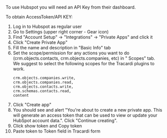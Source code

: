 To use Hubspot you will need an API Key from their dashboard.

To obtain AccessToken/API KEY:

1. Log in to Hubspot as regular user
2. Go to Settings (upper right corner - Gear icon)
3. Find "Account Setup" -> "Integrations" -> "Private Apps" and click it
4. Click "Create Private App"
5. Fill the name and description in "Basic Info" tab
6. Set the scope/permission for any actions you want to do (crm.objects.contacts, crm.objects.companies, etc) in "
   Scopes" tab. We suggest to select the following scopes for the Tracardi plugins to work. 
   ```
   crm.objects.companies.write, 
   crm.objects.companies.read, 
   crm.objects.contacts.write, 
   crm.schemas.contacts.read, 
   content
   ``` 
7. Click "Create app"
8. You should see and alert "You're about to create a new private app. This will generate an access token that can be
   used to view or update your HubSpot account data.". Click "Continue creating".
9. Click show token and Copy token
10. Paste token to Token field in Tracardi form
